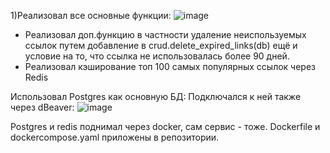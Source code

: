 
1)Реализовал все основные функции:
![image](https://github.com/user-attachments/assets/7791a35e-2cec-41a9-8ee8-54ea9695556e)
+ Реализовал доп.функцию в частности удаление неиспользуемых ссылок путем добавление в crud.delete_expired_links(db) ещё и условие на то, что ссылка не использовалась более 90 дней. 
+ Реализовал кэширование топ 100 самых популярных ссылок через Redis

Использовал Postgres как основную БД:
Подключался к ней также через dBeaver:
![image](https://github.com/user-attachments/assets/700fb4c7-c36a-4dad-9b90-60883751845c)

Postgres и redis поднимал через docker, сам сервис - тоже. Dockerfile и dockercompose.yaml приложены в репозитории.

